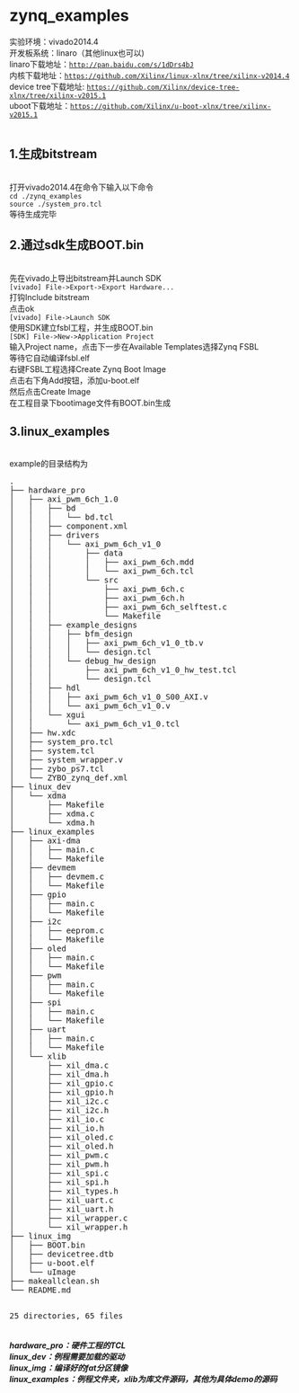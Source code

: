 # zynq_examples
实验环境：vivado2014.4</br>
开发板系统：linaro（其他linux也可以)</br>
linaro下载地址：<code>http://pan.baidu.com/s/1dDrs4bJ</code></br>
内核下载地址：<code>https://github.com/Xilinx/linux-xlnx/tree/xilinx-v2014.4</code></br>
device tree下载地址: <code>https://github.com/Xilinx/device-tree-xlnx/tree/xilinx-v2015.1</code></br>
uboot下载地址：<code>https://github.com/Xilinx/u-boot-xlnx/tree/xilinx-v2015.1</code></br>
</br>
<h2>1.生成bitstream</h2></br>
打开vivado2014.4在命令下输入以下命令</br>
<code>cd ./zynq_examples</code></br>
<code>source ./system_pro.tcl</code></br>
等待生成完毕</br>
<h2>2.通过sdk生成BOOT.bin</h2></br>
先在vivado上导出bitstream并Launch SDK</br>
<code>[vivado] File->Export->Export Hardware...</code></br>
打钩Include bitstream</br>
点击ok</br>
<code>[vivado] File->Launch SDK</code></br>
使用SDK建立fsbl工程，并生成BOOT.bin</br>
<code>[SDK] File->New->Application Project </code></br>
输入Project name，点击下一步在Available Templates选择Zynq FSBL</br>
等待它自动编译fsbl.elf</br>
右键FSBL工程选择Create Zynq Boot Image</br>
点击右下角Add按钮，添加u-boot.elf</br>
然后点击Create Image</br>
在工程目录下bootimage文件有BOOT.bin生成</br>
<h2>3.linux_examples</h2></br>
example的目录结构为</br>
<pre>
.
├── hardware_pro
│   ├── axi_pwm_6ch_1.0
│   │   ├── bd
│   │   │   └── bd.tcl
│   │   ├── component.xml
│   │   ├── drivers
│   │   │   └── axi_pwm_6ch_v1_0
│   │   │       ├── data
│   │   │       │   ├── axi_pwm_6ch.mdd
│   │   │       │   └── axi_pwm_6ch.tcl
│   │   │       └── src
│   │   │           ├── axi_pwm_6ch.c
│   │   │           ├── axi_pwm_6ch.h
│   │   │           ├── axi_pwm_6ch_selftest.c
│   │   │           └── Makefile
│   │   ├── example_designs
│   │   │   ├── bfm_design
│   │   │   │   ├── axi_pwm_6ch_v1_0_tb.v
│   │   │   │   └── design.tcl
│   │   │   └── debug_hw_design
│   │   │       ├── axi_pwm_6ch_v1_0_hw_test.tcl
│   │   │       └── design.tcl
│   │   ├── hdl
│   │   │   ├── axi_pwm_6ch_v1_0_S00_AXI.v
│   │   │   └── axi_pwm_6ch_v1_0.v
│   │   └── xgui
│   │       └── axi_pwm_6ch_v1_0.tcl
│   ├── hw.xdc
│   ├── system_pro.tcl
│   ├── system.tcl
│   ├── system_wrapper.v
│   ├── zybo_ps7.tcl
│   └── ZYBO_zynq_def.xml
├── linux_dev
│   └── xdma
│       ├── Makefile
│       ├── xdma.c
│       └── xdma.h
├── linux_examples
│   ├── axi-dma
│   │   ├── main.c
│   │   └── Makefile
│   ├── devmem
│   │   ├── devmem.c
│   │   └── Makefile
│   ├── gpio
│   │   ├── main.c
│   │   └── Makefile
│   ├── i2c
│   │   ├── eeprom.c
│   │   └── Makefile
│   ├── oled
│   │   ├── main.c
│   │   └── Makefile
│   ├── pwm
│   │   ├── main.c
│   │   └── Makefile
│   ├── spi
│   │   ├── main.c
│   │   └── Makefile
│   ├── uart
│   │   ├── main.c
│   │   └── Makefile
│   └── xlib
│       ├── xil_dma.c
│       ├── xil_dma.h
│       ├── xil_gpio.c
│       ├── xil_gpio.h
│       ├── xil_i2c.c
│       ├── xil_i2c.h
│       ├── xil_io.c
│       ├── xil_io.h
│       ├── xil_oled.c
│       ├── xil_oled.h
│       ├── xil_pwm.c
│       ├── xil_pwm.h
│       ├── xil_spi.c
│       ├── xil_spi.h
│       ├── xil_types.h
│       ├── xil_uart.c
│       ├── xil_uart.h
│       ├── xil_wrapper.c
│       └── xil_wrapper.h
├── linux_img
│   ├── BOOT.bin
│   ├── devicetree.dtb
│   ├── u-boot.elf
│   └── uImage
├── makeallclean.sh
└── README.md

25 directories, 65 files
</pre>
<h5>
hardware_pro：硬件工程的TCL</br>
linux_dev：例程需要加载的驱动</br>
linux_img：编译好的fat分区镜像</br>
linux_examples：例程文件夹，xlib为库文件源码，其他为具体demo的源码</br>
</h5>
